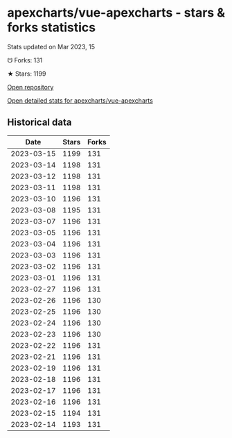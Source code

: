 # apexcharts/vue-apexcharts - stars & forks statistics

Stats updated on Mar 2023, 15

☋ Forks: 131

★ Stars: 1199

[Open repository](https://github.com/apexcharts/vue-apexcharts)

[Open detailed stats for apexcharts/vue-apexcharts](https://reviewgithub.com/rep/apexcharts/vue-apexcharts)

## Historical data
| Date | Stars | Forks |
|------|-------|-------|
| 2023-03-15 | 1199 | 131 | 
| 2023-03-14 | 1198 | 131 | 
| 2023-03-12 | 1198 | 131 | 
| 2023-03-11 | 1198 | 131 | 
| 2023-03-10 | 1196 | 131 | 
| 2023-03-08 | 1195 | 131 | 
| 2023-03-07 | 1196 | 131 | 
| 2023-03-05 | 1196 | 131 | 
| 2023-03-04 | 1196 | 131 | 
| 2023-03-03 | 1196 | 131 | 
| 2023-03-02 | 1196 | 131 | 
| 2023-03-01 | 1196 | 131 | 
| 2023-02-27 | 1196 | 131 | 
| 2023-02-26 | 1196 | 130 | 
| 2023-02-25 | 1196 | 130 | 
| 2023-02-24 | 1196 | 130 | 
| 2023-02-23 | 1196 | 130 | 
| 2023-02-22 | 1196 | 131 | 
| 2023-02-21 | 1196 | 131 | 
| 2023-02-19 | 1196 | 131 | 
| 2023-02-18 | 1196 | 131 | 
| 2023-02-17 | 1196 | 131 | 
| 2023-02-16 | 1196 | 131 | 
| 2023-02-15 | 1194 | 131 | 
| 2023-02-14 | 1193 | 131 | 

